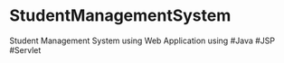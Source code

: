 # StudentManagementSystem
Student Management System using Web Application using #Java #JSP #Servlet
